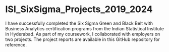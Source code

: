 # ISI_SixSigma_Projects_2019_2024
I have successfully completed the Six Sigma Green and Black Belt with Business Analytics certification programs from the Indian Statistical Institute in Hyderabad. As part of my coursework, I collaborated with employers on two projects. The project reports are available in this GitHub repository for reference.
